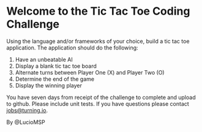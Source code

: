 # Welcome to the Tic Tac Toe Coding Challenge

Using the language and/or frameworks of your choice, build a tic tac toe application.  The application should do the following:

1. Have an unbeatable AI
2. Display a blank tic tac toe board
3. Alternate turns between Player One (X) and Player Two (O)
4. Determine the end of the game
5. Display the winning player

You have seven days from receipt of the challenge to complete and upload to github.  Please include unit tests. If you have questions please contact jobs@turning.io.

By @LucioMSP
